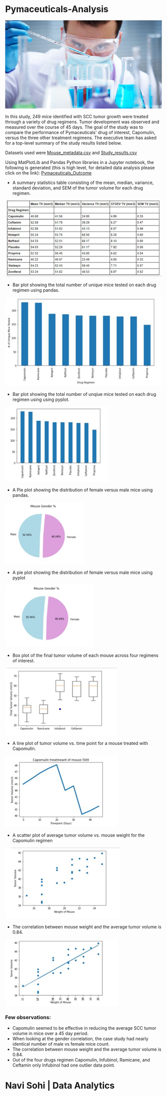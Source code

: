 # Pymaceuticals-Analysis

![Laboratory](Images/Laboratory.jpg)

In this study, 249 mice identified with SCC tumor growth were treated through a variety of drug regimens. Tumor development was observed and measured over the course of 45 days. The goal of the study was to compare the performance of Pymaceuticals' drug of interest, Capomulin, versus the three other treatment regimens. The executive team has asked for a top-level summary of the study results listed below.

Datasets used were [Mouse_metadata.csv](Pymaceuticals-Analysis/Pymaceuticals/Resources/Mouse_metadata.csv) and [Study_results.csv](Pymaceuticals-Analysis/Pymaceuticals/Resources/Study_results.csv)

Using MatPlotLib and Pandas Python libraries in a Jupyter notebook, the following is generated (this is high level, for detailed data analysis please click on the link): [Pymaceuticals_Outcome](https://github.com/PlainJane20/Pymaceuticals-Analysis/blob/main/Pymaceuticals/pymaceuticals_starter.ipynb)

* A summary statistics table consisting of the mean, median, variance, standard deviation, and SEM of the tumor volume for each drug regimen.

![Stats_Summary.JPG](https://github.com/PlainJane20/Pymaceuticals-Analysis/blob/main/Pymaceuticals/Images/Stats%20Summary.JPG)

* Bar plot showing the total number of unique mice tested on each drug regimen using pandas.

![Bar01.JPG](https://github.com/PlainJane20/Pymaceuticals-Analysis/blob/main/Pymaceuticals/Images/Bar01.JPG)

* Bar plot showing the total number of unqiue mice tested on each drug regimen using using pyplot.

![Bar02.JPG](https://github.com/PlainJane20/Pymaceuticals-Analysis/blob/main/Pymaceuticals/Images/Bar02.JPG)

* A Pie plot showing the distribution of female versus male mice using pandas.

![Pie01.JPG](https://github.com/PlainJane20/Pymaceuticals-Analysis/blob/main/Pymaceuticals/Images/Pie01.JPG)

* A pie plot showing the distribution of female versus male mice using pyplot

![Pie02.JPG](https://github.com/PlainJane20/Pymaceuticals-Analysis/blob/main/Pymaceuticals/Images/Pie02.JPG)

* Box plot of the final tumor volume of each mouse across four regimens of interest.

![Box01.JPG](https://github.com/PlainJane20/Pymaceuticals-Analysis/blob/main/Pymaceuticals/Images/Box01.JPG)

* A line plot of tumor volume vs. time point for a mouse treated with Capomulin.

![Line01.JPG](https://github.com/PlainJane20/Pymaceuticals-Analysis/blob/main/Pymaceuticals/Images/Line01.JPG)

* A scatter plot of average tumor volume vs. mouse weight for the Capomulin regimen

![Scatter01.JPG](https://github.com/PlainJane20/Pymaceuticals-Analysis/blob/main/Pymaceuticals/Images/Scatter01.JPG)

* The correlation between mouse weight and the average tumor volume is 0.84.

![Correlaton01.JPG](https://github.com/PlainJane20/Pymaceuticals-Analysis/blob/main/Pymaceuticals/Images/Correlaton01.JPG)

### Few observations: 
* Capomulin seemed to be effective in reducing the average SCC tumor volume in mice over a 45 day period. 
* When looking at the gender correlation, the case study had nearly identical number of male vs female mice count. 
* The correlation between mouse weight and the average tumor volume is 0.84.
* Out of the four drugs regimen Capomulin, Infubinol, Ramicane, and Ceftamin only Infubinol had one outlier data point. 

# Navi Sohi | Data Analytics
